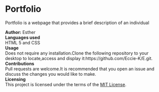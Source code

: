 # <div>Portfolio</div>
Portfolio is a webpage that provides a brief description of an individual

<div><b>Author:</b> Esther</div>

<div><b>Languages used</b></div>
HTML 5 and CSS

<div><b>Usage</b></div>
Does not require any installation.Clone the following repository to your desktop to locate,access and display it:https://github.com/Eccie-K/E.git.

<div><b>Contributions</b></div>
Pull requests are welcome.It is recommended that you open an issue and discuss the changes you would like to make.

<div><b>Licensing</b></div>
This project is licensed under the terms of the <a href="https://choosealicense.com/licenses/mit/">MIT License</a>.
